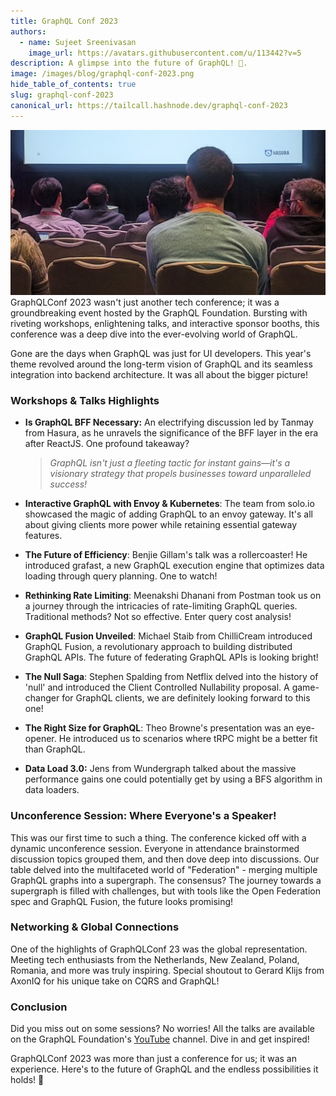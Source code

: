 ```yaml
---
title: GraphQL Conf 2023
authors:
  - name: Sujeet Sreenivasan
    image_url: https://avatars.githubusercontent.com/u/113442?v=5
description: A glimpse into the future of GraphQL! 🚀.
image: /images/blog/graphql-conf-2023.png
hide_table_of_contents: true
slug: graphql-conf-2023
canonical_url: https://tailcall.hashnode.dev/graphql-conf-2023
---
```


![A Photo from GraphQL Conf 2023](../static/images/blog/graphql-conf-2023.png)
GraphQLConf 2023 wasn't just another tech conference; it was a groundbreaking event hosted by the GraphQL Foundation. Bursting with riveting workshops, enlightening talks, and interactive sponsor booths, this conference was a deep dive into the ever-evolving world of GraphQL.

<!-- truncate -->
<head>
<link rel="canonical" href="https://tailcall.hashnode.dev/graphql-conf-2023"/>
<title>GraphQL Conf 2023</title>
</head>
Gone are the days when GraphQL was just for UI developers. This year's theme revolved around the long-term vision of GraphQL and its seamless integration into backend architecture. It was all about the bigger picture!

### **Workshops & Talks Highlights**

- **Is GraphQL BFF Necessary:** An electrifying discussion led by Tanmay from Hasura, as he unravels the significance of the BFF layer in the era after ReactJS. One profound takeaway?

  > _GraphQL isn't just a fleeting tactic for instant gains—it's a visionary strategy that propels businesses toward unparalleled success!_

- **Interactive GraphQL with Envoy & Kubernetes**: The team from solo.io showcased the magic of adding GraphQL to an envoy gateway. It's all about giving clients more power while retaining essential gateway features.

- **The Future of Efficiency**: Benjie Gillam's talk was a rollercoaster! He introduced grafast, a new GraphQL execution engine that optimizes data loading through query planning. One to watch!

- **Rethinking Rate Limiting**: Meenakshi Dhanani from Postman took us on a journey through the intricacies of rate-limiting GraphQL queries. Traditional methods? Not so effective. Enter query cost analysis!

- **GraphQL Fusion Unveiled**: Michael Staib from ChilliCream introduced GraphQL Fusion, a revolutionary approach to building distributed GraphQL APIs. The future of federating GraphQL APIs is looking bright!

- **The Null Saga**: Stephen Spalding from Netflix delved into the history of 'null' and introduced the Client Controlled Nullability proposal. A game-changer for GraphQL clients, we are definitely looking forward to this one!

- **The Right Size for GraphQL**: Theo Browne's presentation was an eye-opener. He introduced us to scenarios where tRPC might be a better fit than GraphQL.

- **Data Load 3.0:** Jens from Wundergraph talked about the massive performance gains one could potentially get by using a BFS algorithm in data loaders.

### **Unconference Session: Where Everyone's a Speaker!**

This was our first time to such a thing. The conference kicked off with a dynamic unconference session. Everyone in attendance brainstormed discussion topics grouped them, and then dove deep into discussions. Our table delved into the multifaceted world of "Federation" - merging multiple GraphQL graphs into a supergraph. The consensus? The journey towards a supergraph is filled with challenges, but with tools like the Open Federation spec and GraphQL Fusion, the future looks promising!

### **Networking & Global Connections**

One of the highlights of GraphQLConf 23 was the global representation. Meeting tech enthusiasts from the Netherlands, New Zealand, Poland, Romania, and more was truly inspiring. Special shoutout to Gerard Klijs from AxonIQ for his unique take on CQRS and GraphQL!

### **Conclusion**

Did you miss out on some sessions? No worries! All the talks are available on the GraphQL Foundation's [YouTube](https://www.youtube.com/playlist?list=PLP1igyLx8foE9SlDLI1Vtlshcon5r1jMJ) channel. Dive in and get inspired!

GraphQLConf 2023 was more than just a conference for us; it was an experience. Here's to the future of GraphQL and the endless possibilities it holds! 🎉
